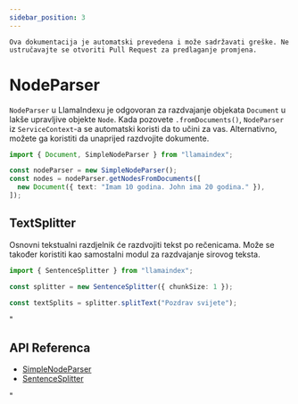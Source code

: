 ```yaml
---
sidebar_position: 3
---
```


`Ova dokumentacija je automatski prevedena i može sadržavati greške. Ne ustručavajte se otvoriti Pull Request za predlaganje promjena.`

# NodeParser

`NodeParser` u LlamaIndexu je odgovoran za razdvajanje objekata `Document` u lakše upravljive objekte `Node`. Kada pozovete `.fromDocuments()`, `NodeParser` iz `ServiceContext`-a se automatski koristi da to učini za vas. Alternativno, možete ga koristiti da unaprijed razdvojite dokumente.

```typescript
import { Document, SimpleNodeParser } from "llamaindex";

const nodeParser = new SimpleNodeParser();
const nodes = nodeParser.getNodesFromDocuments([
  new Document({ text: "Imam 10 godina. John ima 20 godina." }),
]);
```

## TextSplitter

Osnovni tekstualni razdjelnik će razdvojiti tekst po rečenicama. Može se također koristiti kao samostalni modul za razdvajanje sirovog teksta.

```typescript
import { SentenceSplitter } from "llamaindex";

const splitter = new SentenceSplitter({ chunkSize: 1 });

const textSplits = splitter.splitText("Pozdrav svijete");
```

"

## API Referenca

- [SimpleNodeParser](../../api/classes/SimpleNodeParser.md)
- [SentenceSplitter](../../api/classes/SentenceSplitter.md)

"

